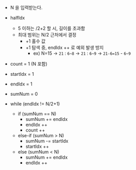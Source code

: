 - N 을 입력받는다.

- halfIdx
  - 5 이하는 /2+2 할 시, 길이를 초과함
  - 최대 범위는 N/2 근처에서 결정
    - +1 홀수 값
    - +1 탐색 중, endIdx ++ 로 예외 발생 방지
      - ex) N=15 -> `21` : `6~8` -> `21` : `6~9` -> `21-6=15` - `6~9` 
- count = 1 (N 포함)  
- startIdx = 1
- endIdx = 1
- sumNum = 0
- while (endIdx != N/2+1)
  - if (sumNum == N)
    - sumNum += endIdx
    - endIdx ++
    - count ++
  - else-if (sumNum > N)
    - sumNum -= startIdx
    - startIdx ++
  - else (sumNum < N)
    - sumNum += endIdx
    - endIdx ++